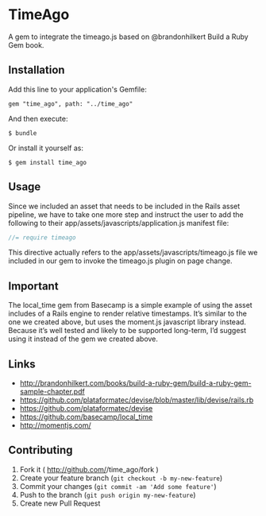 # TimeAgo

A gem to integrate the timeago.js based on @brandonhilkert Build a Ruby Gem book.

## Installation

Add this line to your application's Gemfile:

    gem "time_ago", path: "../time_ago"

And then execute:

    $ bundle

Or install it yourself as:

    $ gem install time_ago

## Usage

Since we included an asset that needs to be included in the Rails asset pipeline, we have to take one more step and instruct the user to add the following to their
app/assets/javascripts/application.js manifest file:

```javascript
//= require timeago
```

This directive actually refers to the app/assets/javascripts/timeago.js file we included in our gem to invoke the timeago.js plugin on page change.

## Important

The local_time gem from Basecamp is a simple example of using the asset includes of a Rails engine to render relative timestamps. It’s similar to the one we created above, but uses the moment.js javascript library instead. Because it’s well tested and likely to be supported long-term, I’d suggest using it instead of the gem we created above.

## Links
* http://brandonhilkert.com/books/build-a-ruby-gem/build-a-ruby-gem-sample-chapter.pdf
* https://github.com/plataformatec/devise/blob/master/lib/devise/rails.rb
* https://github.com/plataformatec/devise
* https://github.com/basecamp/local_time
* http://momentjs.com/

## Contributing

1. Fork it ( http://github.com/<my-github-username>/time_ago/fork )
2. Create your feature branch (`git checkout -b my-new-feature`)
3. Commit your changes (`git commit -am 'Add some feature'`)
4. Push to the branch (`git push origin my-new-feature`)
5. Create new Pull Request
